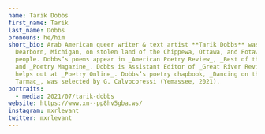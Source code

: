 ```yaml
---
name: Tarik Dobbs
first_name: Tarik
last_name: Dobbs
pronouns: he/him
short_bio: Arab American queer writer & text artist **Tarik Dobbs** was born in
  Dearborn, Michigan, on stolen land of the Chippewa, Ottawa, and Potawatomi
  people. Dobbs’s poems appear in _American Poetry Review_, _Best of the Net_,
  and _Poetry Magazine_. Dobbs is Assistant Editor of _Great River Review_ and
  helps out at _Poetry Online_. Dobbs’s poetry chapbook, _Dancing on the
  Tarmac_, was selected by G. Calvocoressi (Yemassee, 2021).
portraits:
  - media: 2021/07/tarik-dobbs
website: https://www.xn--pp8hv5gba.ws/
instagram: mxrlevant
twitter: mxrlevant
---
```

